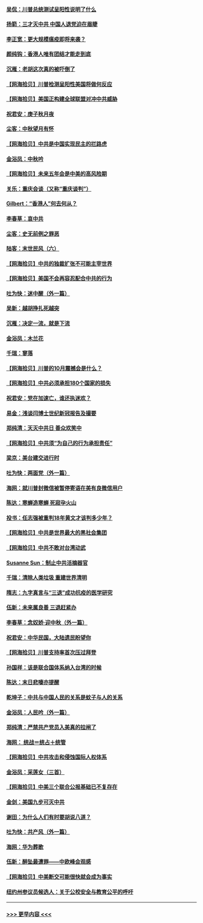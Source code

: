 #### [吴侃：川普总统测试呈阳性说明了什么](../pages/nsc993/n12451869.md?t=10051702) 
#### [扬箭：三才灭中共 中国人退党迫在眉睫](../pages/nsc993/n12451842.md?t=10051702) 
#### [李正宽：更大规模瘟疫即将来袭？](../pages/nsc993/n12451455.md?t=10051702) 
#### [颜纯钩：香港人唯有团结才能走到底](../pages/nsc993/n12450870.md?t=10051702) 
#### [沉雁：老胡这次真的被吓倒了](../pages/nsc993/n12449796.md?t=10051702) 
#### [【网海拾贝】川普检测呈阳性美国将做何反应](../pages/nsc993/n12449042.md?t=10051702) 
#### [【网海拾贝】美国正构建全球联盟对冲中共威胁](../pages/nsc993/n12446580.md?t=10051702) 
#### [祝君安：庚子秋月夜](../pages/nsc993/n12445870.md?t=10051702) 
#### [尘客：中秋望月有怀](../pages/nsc993/n12444632.md?t=10051702) 
#### [【网海拾贝】中共是中国实现民主的拦路虎](../pages/nsc993/n12443573.md?t=10051702) 
#### [金浴凤：中秋吟](../pages/nsc993/n12441773.md?t=10051702) 
#### [【网海拾贝】未来五年会是中美的高风险期](../pages/nsc993/n12440760.md?t=10051702) 
#### [关乐：重庆会谈（又称“重庆谈判”）](../pages/nsc993/n12437525.md?t=10051702) 
#### [Gilbert：“香港人”何去何从？](../pages/nsc993/n12435894.md?t=10051702) 
#### [李春草：哀中共](../pages/nsc993/n12435874.md?t=10051702) 
#### [尘客：史无前例之罪恶](../pages/nsc993/n12435762.md?t=10051702) 
#### [陆客：末世民风（六）](../pages/nsc993/n12435354.md?t=10051702) 
#### [【网海拾贝】中共的独裁扩张不可能主宰世界](../pages/nsc993/n12435151.md?t=10051702) 
#### [【网海拾贝】美国不会再容忍配合中共的行为](../pages/nsc993/n12433808.md?t=10051702) 
#### [吐为快：迷中醒（外一篇）](../pages/nsc993/n12433585.md?t=10051702) 
#### [吴新：越胡挣扎死越突](../pages/nsc993/n12433562.md?t=10051702) 
#### [沉雁：决定一流，就是下流](../pages/nsc993/n12432128.md?t=10051702) 
#### [金浴凤：木兰花](../pages/nsc993/n12432124.md?t=10051702) 
#### [千瑞：寥落](../pages/nsc993/n12432071.md?t=10051702) 
#### [【网海拾贝】川普的10月震撼会是什么？](../pages/nsc993/n12431624.md?t=10051702) 
#### [【网海拾贝】中共必须承担180个国家的损失](../pages/nsc993/n12428893.md?t=10051702) 
#### [祝君安：党在加速亡，谁还执迷欢？](../pages/nsc993/n12428652.md?t=10051702) 
#### [易金：浅谈闫博士世纪新冠报告及撮要](../pages/nsc993/n12426822.md?t=10051702) 
#### [郑纯清：天灭中共日 善众欢笑中](../pages/nsc993/n12426784.md?t=10051702) 
#### [【网海拾贝】中共须“为自己的行为承担责任”](../pages/nsc993/n12426067.md?t=10051702) 
#### [梁京：美台建交进行时](../pages/nsc993/n12424066.md?t=10051702) 
#### [吐为快：两面党（外一篇）](../pages/nsc993/n12424043.md?t=10051702) 
#### [海网：就川普封微信被暂停寄语在美有良微信用户](../pages/nsc993/n12424021.md?t=10051702) 
#### [陈达：寒蝉造寒蝉 死寂孕火山](../pages/nsc993/n12423958.md?t=10051702) 
#### [投书：任志强被重判18年黄文才该判多少年？](../pages/nsc993/n12423672.md?t=10051702) 
#### [【网海拾贝】中共是世界最大的黑社会集团](../pages/nsc993/n12423543.md?t=10051702) 
#### [【网海拾贝】中共不敢对台湾动武](../pages/nsc993/n12421418.md?t=10051702) 
#### [Susanne Sun：制止中共活摘器官](../pages/nsc993/n12419654.md?t=10051702) 
#### [千瑞：清除人类垃圾 重建世界清明](../pages/nsc993/n12419414.md?t=10051702) 
#### [隋志：九字真言与“三退”成功抗疫的医学研究](../pages/nsc993/n12419248.md?t=10051702) 
#### [伍新：未来属良善 三退赶紧办](../pages/nsc993/n12418496.md?t=10051702) 
#### [李春草：念奴娇·迎中秋（外一篇）](../pages/nsc993/n12418465.md?t=10051702) 
#### [祝君安：中华民国，大陆遗民盼望你](../pages/nsc993/n12418089.md?t=10051702) 
#### [【网海拾贝】川普支持率首次压过拜登](../pages/nsc993/n12418050.md?t=10051702) 
#### [孙国祥：该是联合国体系纳入台湾的时候](../pages/nsc993/n12417369.md?t=10051702) 
#### [陈达：末日悲嚎亦提醒](../pages/nsc993/n12416736.md?t=10051702) 
#### [乾坤子：中共与中国人民的关系是蚊子与人的关系](../pages/nsc993/n12416632.md?t=10051702) 
#### [金浴凤：人民吟（外一篇）](../pages/nsc993/n12416567.md?t=10051702) 
#### [郑纯清：严禁共产党员入美真的拉闸了](../pages/nsc993/n12416550.md?t=10051702) 
#### [海网： 统战＝统占＋统管](../pages/nsc993/n12416404.md?t=10051702) 
#### [【网海拾贝】中共攻击和侵蚀国际人权体系](../pages/nsc993/n12416250.md?t=10051702) 
#### [金浴凤：采莲女（三首）](../pages/nsc993/n12415517.md?t=10051702) 
#### [【网海拾贝】中美三个联合公报基础已不复存在](../pages/nsc993/n12415054.md?t=10051702) 
#### [金剑：美国九步可灭中共](../pages/nsc993/n12413183.md?t=10051702) 
#### [谢田：为什么人们有时要胡说八道？](../pages/nsc993/n12411861.md?t=10051702) 
#### [吐为快：共产风（外一篇）](../pages/nsc993/n12411761.md?t=10051702) 
#### [海网：华为葬歌](../pages/nsc993/n12410381.md?t=10051702) 
#### [伍新：醉坠最遭罪——中欧峰会观感](../pages/nsc993/n12410364.md?t=10051702) 
#### [【网海拾贝】中美断交可能很快就会成为事实](../pages/nsc993/n12409495.md?t=10051702) 
#### [纽约州参议员候选人：关于公校安全与教育公平的呼吁](../pages/nsc993/n12409228.md?t=10051702) 

----
#### [ >>> 更早内容 <<< ](../indexes/nsc993-earlier.md)
